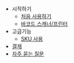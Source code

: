 - 시작하기
  - [처음 사용하기](/getting-started.md)
  - [바코드 스캐너/프린터](/device.md)
- 고급기능
  - [SKU 사용](/sku.md)
- [결제](/payment.md)
- [자주 묻는 질문](faq.md)